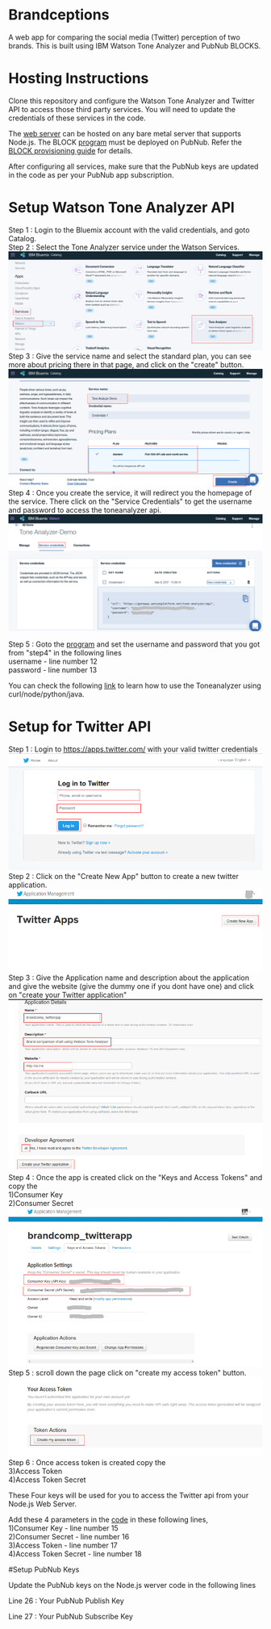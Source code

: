 # Brandceptions

A web app for comparing the social media (Twitter) perception of two brands. This is built using IBM Watson Tone Analyzer and PubNub BLOCKS. 

# Hosting Instructions

Clone this repository and configure the Watson Tone Analyzer and Twitter API to access those third party services.
You will need to update the credentials of these services in the code.

The [web server](https://github.com/shyampurk/brandcomp/tree/master/App) can be hosted on any bare metal server that supports Node.js.
The BLOCK [program](https://github.com/shyampurk/brandcomp/blob/master/Block/main.js) must be deployed on PubNub. Refer the [BLOCK provisioning guide](https://github.com/shyampurk/brandcomp/blob/master/Block/README.md) for details.

After configuring all services, make sure that the PubNub keys are updated in the code as per your PubNub app subscription.

# Setup Watson Tone Analyzer API

Step 1 : Login to the Bluemix account with the valid credentials, and goto Catalog.<br>
Step 2 : Select the Tone Analyzer service under the Watson Services.
![alt-tag](https://github.com/shyampurk/brandcomp/blob/master/screenshots/ToneAnalyzer/b_1.png)
Step 3 : Give the service name and select the standard plan, you can see more about pricing there in that page, and click on the "create" button.
![alt-tag](https://github.com/shyampurk/brandcomp/blob/master/screenshots/ToneAnalyzer/b_2.png)
Step 4 : Once you create the service, it will redirect you the homepage of the service. There click on the "Service Credentials" to get the username and password to access the toneanalyzer api.
![alt-tag](https://github.com/shyampurk/brandcomp/blob/master/screenshots/ToneAnalyzer/b_3.png)

Step 5 : Goto the [program](https://github.com/shyampurk/brandcomp/blob/master/Block/main.js) and set the username and password that you got from "step4" in the following lines<br>
	username - line number 12 <br>
	password - line number 13 <br>
	
You can check the following [link](https://www.ibm.com/watson/developercloud/tone-analyzer/api/v3/) to learn how to use the Toneanalyzer using curl/node/python/java.


# Setup for Twitter API

Step 1 : Login to https://apps.twitter.com/ with your valid twitter credentials
![alt-tag](https://github.com/shyampurk/brandcomp/blob/master/screenshots/Twitter/t_1.png)
Step 2 : Click on the "Create New App" button to create a new twitter application.
![alt-tag](https://github.com/shyampurk/brandcomp/blob/master/screenshots/Twitter/t_2.png)
Step 3 : Give the Application name and description about the application and give the website (give the dummy one if you dont have one) and click on "create your Twitter application"
![alt-tag](https://github.com/shyampurk/brandcomp/blob/master/screenshots/Twitter/t_4.png)
Step 4 : Once the app is created click on the "Keys and Access Tokens" and copy the <br>
	1)Consumer Key <br>
	2)Consumer Secret <br>
![alt-tag](https://github.com/shyampurk/brandcomp/blob/master/screenshots/Twitter/t_5.png)	
Step 5 : scroll down the page click on "create my access token" button.
![alt-tag](https://github.com/shyampurk/brandcomp/blob/master/screenshots/Twitter/t_7.png)
Step 6 : Once access token is created copy the <br>
	3)Access Token <br>
	4)Access Token Secret <br>

These Four keys will be used for you to access the Twitter api from your Node.js Web Server.

Add these 4 parameters in the [code](https://github.com/shyampurk/brandcomp/blob/master/App/routes/index.js)
in these following lines,<br>
 	1)Consumer Key  - line number 15 <br>
	2)Consumer Secret  - line number 16 <br>
	3)Access Token  - line number 17 <br>
	4)Access Token Secret  - line number 18 <br>	

#Setup PubNub Keys

Update the PubNub keys on the Node.js werver code in the following lines

Line 26 : Your PubNub Publish Key

Line 27 : Your PubNub Subscribe Key
